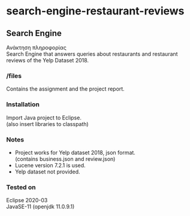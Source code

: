 # search-engine-restaurant-reviews

## Search Engine
Ανάκτηση πληροφορίας  
Search Engine that answers queries about restaurants and restaurant reviews of the Yelp Dataset 2018.

### /files
Contains the assignment and the project report.

### Installation
Import Java project to Eclipse.  
(also insert libraries to classpath)

### Notes
- Project works for Yelp dataset 2018, json format.  
(contains business.json and review.json)  
- Lucene version 7.2.1 is used.  
- Yelp dataset not provided.

### Tested on
Eclipse 2020-03  
JavaSE-11 (openjdk 11.0.9.1)
